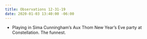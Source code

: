 ```yaml
---
title: Observations 12-31-19
date: 2020-01-03 13:40:00 -06:00
---
```


- Playing in Sima Cunningham’s Aux Thom New Year’s Eve party at Constellation. The funnest.